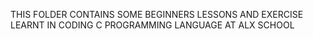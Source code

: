 THIS FOLDER CONTAINS SOME BEGINNERS LESSONS AND EXERCISE LEARNT IN CODING C PROGRAMMING LANGUAGE AT ALX SCHOOL

